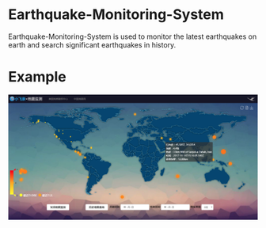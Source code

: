 # Earthquake-Monitoring-System
Earthquake-Monitoring-System is used to monitor the latest earthquakes on earth and search significant earthquakes in history.

# Example
![example pic](https://github.com/jiangguix/Earthquake-Monitoring-System/blob/master/Screenshots/screenshot.png)
